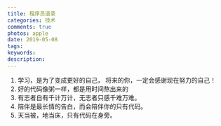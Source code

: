 ```yaml
---
title: 程序员语录
categories: 技术
comments: true
photos: apple
date: 2019-05-08 
tags:
keywords:
description:
---
```


1. 学习，是为了变成更好的自己， 将来的你，一定会感谢现在努力的自己！
2. 好的代码像粥一样，都是用时间熬出来的
3. 有志者自有千计万计，无志者只感千难万难。
4. 陪伴是最长情的告白，而会陪伴你的只有代码。
5. 天当被，地当床，只有代码在身旁。
